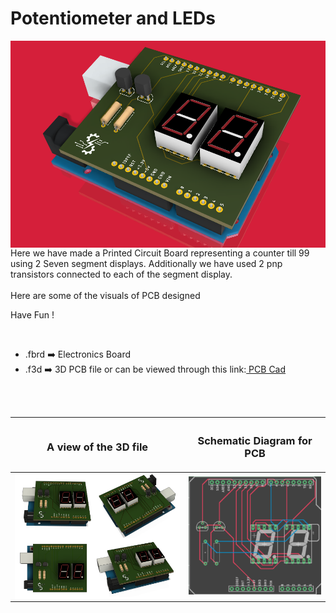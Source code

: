 <h1>Potentiometer and LEDs</h1>

<div>
   <img width=550 align=right src="https://github.com/Electroversity/Electroverse/blob/main/PCB%20Designs/29-2%20SSD%20counter/img1.png"/>
   <p>Here we have made a Printed Circuit Board representing a counter till 99 using 2 Seven segment displays. Additionally we have used 2 pnp transistors connected to each of the segment display.
  <br><br>Here are some of the visuals of PCB designed<br>
        
   Have Fun !
  </p>
<br>

   - .fbrd ➡️ Electronics Board
   - .f3d  ➡️ 3D PCB file or can be viewed through this link:<a href="https://a360.co/3HJ2Zqd"> PCB Cad</a>
   
   
<br> <br> 
<div align=center>
   
| <h3>A view of the 3D file</h2> | <h3>Schematic Diagram for PCB</h3> |      
| --- | --- |
| <img width=600 align=center src="https://github.com/Electroversity/Electroverse/blob/main/PCB%20Designs/29-2%20SSD%20counter/img2.png"/><br><img width=600 align=center src="https://github.com/Electroversity/Electroverse/blob/main/PCB%20Designs/29-2%20SSD%20counter/img3.png"/> |    <img width="400" src="https://github.com/Electroversity/Electroverse/blob/main/PCB%20Designs/29-2%20SSD%20counter/PCB%20view.png"> | 
 
</div>

 
